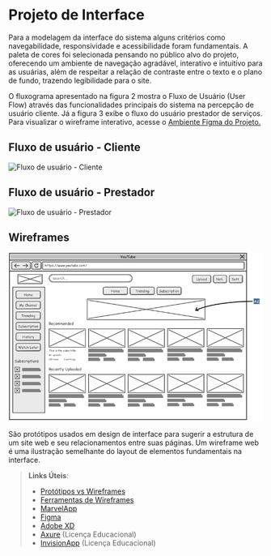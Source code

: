 
# Projeto de Interface

Para a modelagem da interface do sistema alguns critérios como navegabilidade, responsividade e acessibilidade foram fundamentais. A paleta de cores foi selecionada pensando no público alvo do projeto, oferecendo um ambiente de navegação agradável, interativo e intuitivo para as usuárias, além de respeitar a relação de contraste entre o texto e o plano de fundo, trazendo legibilidade para o site.




O fluxograma apresentado na figura 2 mostra o Fluxo de Usuário (User Flow) através das funcionalidades principais do sistema na percepção de usuário cliente. Já a figura 3 exibe o fluxo do usuário prestador de serviços. Para visualizar o wireframe interativo, acesse o [Ambiente Figma do Projeto.](https://www.figma.com/proto/80rKS8BCQbxiEVAOnJQxZ8/Elas-por-Elas?node-id=82-842&scaling=min-zoom&page-id=0%3A1&starting-point-node-id=82%3A842)

## Fluxo de usuário - Cliente

![Fluxo de usuário - Cliente](https://user-images.githubusercontent.com/106458859/233751608-33471b48-1c12-4743-91e8-629806ecb1bc.png)

## Fluxo de usuário - Prestador

![Fluxo de usuário - Prestador](https://user-images.githubusercontent.com/106458859/233751755-bc1def61-4ac9-4b39-875f-4ab50936161b.png)




## Wireframes

![Exemplo de Wireframe](img/wireframe-example.png)

São protótipos usados em design de interface para sugerir a estrutura de um site web e seu relacionamentos entre suas páginas. Um wireframe web é uma ilustração semelhante do layout de elementos fundamentais na interface.
 
> **Links Úteis**:
> - [Protótipos vs Wireframes](https://www.nngroup.com/videos/prototypes-vs-wireframes-ux-projects/)
> - [Ferramentas de Wireframes](https://rockcontent.com/blog/wireframes/)
> - [MarvelApp](https://marvelapp.com/developers/documentation/tutorials/)
> - [Figma](https://www.figma.com/)
> - [Adobe XD](https://www.adobe.com/br/products/xd.html#scroll)
> - [Axure](https://www.axure.com/edu) (Licença Educacional)
> - [InvisionApp](https://www.invisionapp.com/) (Licença Educacional)

